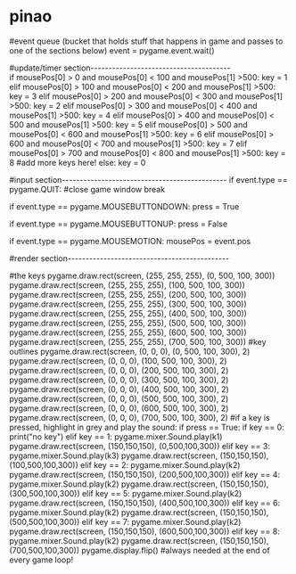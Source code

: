 # pinao
#event queue (bucket that holds stuff that happens in game and passes to one of the sections below)
event = pygame.event.wait()

#update/timer section---------------------------------------    
if mousePos[0] > 0 and mousePos[0] < 100 and mousePos[1] >500:
    key = 1
elif mousePos[0] > 100 and mousePos[0] < 200 and mousePos[1] >500:
    key = 3
elif mousePos[0] > 200 and mousePos[0] < 300 and mousePos[1] >500:
    key = 2
elif mousePos[0] > 300 and mousePos[0] < 400 and mousePos[1] >500:
    key = 4
elif mousePos[0] > 400 and mousePos[0] < 500 and mousePos[1] >500:
    key = 5
elif mousePos[0] > 500 and mousePos[0] < 600 and mousePos[1] >500:
    key = 6
elif mousePos[0] > 600 and mousePos[0] < 700 and mousePos[1] >500:
    key = 7
elif mousePos[0] > 700 and mousePos[0] < 800 and mousePos[1] >500:
    key = 8
#add more keys here!
else:
    key = 0
    
#input section----------------------------------------------
if event.type == pygame.QUIT: #close game window
    break

if event.type == pygame.MOUSEBUTTONDOWN:
    press = True

if event.type == pygame.MOUSEBUTTONUP:
    press = False

if event.type == pygame.MOUSEMOTION:
    mousePos = event.pos


#render section---------------------------------------------

#the keys 
pygame.draw.rect(screen, (255, 255, 255), (0, 500, 100, 300))
pygame.draw.rect(screen, (255, 255, 255), (100, 500, 100, 300))
pygame.draw.rect(screen, (255, 255, 255), (200, 500, 100, 300))
pygame.draw.rect(screen, (255, 255, 255), (300, 500, 100, 300))
pygame.draw.rect(screen, (255, 255, 255), (400, 500, 100, 300))
pygame.draw.rect(screen, (255, 255, 255), (500, 500, 100, 300))
pygame.draw.rect(screen, (255, 255, 255), (600, 500, 100, 300))
pygame.draw.rect(screen, (255, 255, 255), (700, 500, 100, 300))
#key outlines
pygame.draw.rect(screen, (0, 0, 0), (0, 500, 100, 300), 2)
pygame.draw.rect(screen, (0, 0, 0), (100, 500, 100, 300), 2)
pygame.draw.rect(screen, (0, 0, 0), (200, 500, 100, 300), 2)
pygame.draw.rect(screen, (0, 0, 0), (300, 500, 100, 300), 2)
pygame.draw.rect(screen, (0, 0, 0), (400, 500, 100, 300), 2)
pygame.draw.rect(screen, (0, 0, 0), (500, 500, 100, 300), 2)
pygame.draw.rect(screen, (0, 0, 0), (600, 500, 100, 300), 2)
pygame.draw.rect(screen, (0, 0, 0), (700, 500, 100, 300), 2)
#if a key is pressed, highlight in grey and play the sound:
if press == True:
    if key == 0:
        print("no key")
    elif key == 1:
        pygame.mixer.Sound.play(k1)
        pygame.draw.rect(screen, (150,150,150), (0,500,100,300))
    elif key == 3:
        pygame.mixer.Sound.play(k3)
        pygame.draw.rect(screen, (150,150,150), (100,500,100,300))
    elif key == 2:
        pygame.mixer.Sound.play(k2)
        pygame.draw.rect(screen, (150,150,150), (200,500,100,300))
    elif key == 4:
        pygame.mixer.Sound.play(k2)
        pygame.draw.rect(screen, (150,150,150), (300,500,100,300))
    elif key == 5:
        pygame.mixer.Sound.play(k2)
        pygame.draw.rect(screen, (150,150,150), (400,500,100,300))
    elif key == 6:
        pygame.mixer.Sound.play(k2)
        pygame.draw.rect(screen, (150,150,150), (500,500,100,300))
    elif key == 7:
        pygame.mixer.Sound.play(k2)
        pygame.draw.rect(screen, (150,150,150), (600,500,100,300))
    elif key == 8:
        pygame.mixer.Sound.play(k2)
        pygame.draw.rect(screen, (150,150,150), (700,500,100,300))
pygame.display.flip() #always needed at the end of every game loop!
